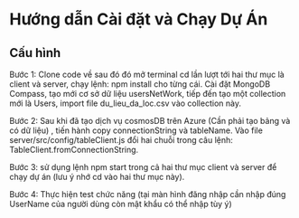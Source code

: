 # Hướng dẫn Cài đặt và Chạy Dự Án 
## Cấu hình 
Bước 1: Clone code về sau đó đó mở terminal cd lần lượt tới hai thư mục là client và server, chạy lệnh: npm install cho từng cái. Cài đặt MongoDB Compass, tạo mới cơ sở dữ liệu usersNetWork, tiếp đến tạo một collection mới là Users, import file du_lieu_da_loc.csv vào collection này.

Bước 2: Sau khi đã tạo dịch vụ cosmosDB trên Azure (Cần phải tạo bảng và có dữ liệu) , tiến hành copy connectionString và tableName. Vào file server/src/config/tableClient.js đổi hai chuỗi trong câu lệnh: TableClient.fromConnectionString. 

Bước 3: sử dụng lệnh npm start trong cả hai thư mục client và server để chạy dự án (lưu ý nhớ cd vào hai thư mục này). 

Bước 4: Thực hiện test chức năng (tại màn hình đăng nhập cần nhập đúng UserName của người dùng còn mật khẩu có thể nhập tùy ý)
